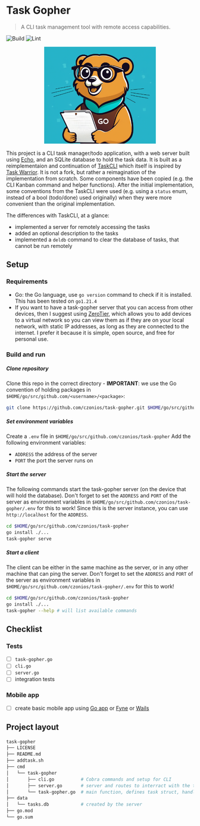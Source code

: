 # Task Gopher
> A CLI task management tool with remote access capabilities.

![Build](https://github.com/czonios/task-gopher/actions/workflows/go.yml/badge.svg)
![Lint](https://github.com/czonios/task-gopher/actions/workflows/lint.yml/badge.svg)

<p align="center">
  <img width=300 src="./assets/logo.png">
</p>

This project is a CLI task manager/todo application, with a web server built using [Echo][echo], and an SQLite database to hold the task data.
It is built as a reimplementaion and continuation of [TaskCLI](https://github.com/charmbracelet/taskcli/tree/main) which itself is inspired by [Task Warrior](https://taskwarrior.org/). It is not a fork, but rather a reimagination of the implementation from scratch. Some components have been copied (e.g. the CLI Kanban command and helper functions). After the initial implementation, some conventions from the TaskCLI were used (e.g. using a `status` enum, instead of a bool (todo/done) used originally) when they were more convenient than the original implementation.

The differences with TaskCLI, at a glance:
- implemented a server for remotely accessing the tasks
- added an optional description to the tasks
- implemented a `deldb` command to clear the database of tasks, that cannot be run remotely

## Setup

### Requirements
- Go: the Go language, use `go version` command to check if it is installed. This has been tested on `go1.21.4`
- If you want to have a task-gopher server that you can access from other devices, then I suggest using [ZeroTier][zerotier], which allows you to add devices to a virtual network so you can view them as if they are on your local network, with static IP addresses, as long as they are connected to the internet. I prefer it because it is simple, open source, and free for personal use.

### Build and run
##### Clone repository
Clone this repo in the correct directory - **IMPORTANT**: we use the Go convention of holding packages in `$HOME/go/src/github.com/<username>/<package>`:
```sh
git clone https://github.com/czonios/task-gopher.git $HOME/go/src/github.com/czonios
```

##### Set environment variables
Create a `.env` file in `$HOME/go/src/github.com/czonios/task-gopher`
Add the following environment variables:
- `ADDRESS` the address of the server
- `PORT` the port the server runs on

##### Start the server
The following commands start the task-gopher server (on the device that will hold the database). Don't forget to set the `ADDRESS` and `PORT` of the server as environment variables in `$HOME/go/src/github.com/czonios/task-gopher/.env` for this to work! Since this is the server instance, you can use `http://localhost` for the `ADDRESS`.
```sh
cd $HOME/go/src/github.com/czonios/task-gopher
go install ./...
task-gopher serve
```

##### Start a client
The client can be either in the same machine as the server, or in any other machine that can ping the server. Don't forget to set the `ADDRESS` and `PORT` of the server as environment variables in `$HOME/go/src/github.com/czonios/task-gopher/.env` for this to work!
```sh
cd $HOME/go/src/github.com/czonios/task-gopher
go install ./...
task-gopher --help # will list available commands
```

## Checklist

### Tests
- [ ] `task-gopher.go`
- [ ] `cli.go`
- [ ] `server.go`
- [ ] integration tests

### Mobile app
- [ ] create basic mobile app using [Go app][gomobile] or [Fyne][fyne] or [Wails][wails]

## Project layout

```sh
task-gopher
├── LICENSE
├── README.md
├── addtask.sh
├── cmd
│   └── task-gopher
│       ├── cli.go          # Cobra commands and setup for CLI
│       ├── server.go       # server and routes to interract with the task manager
│       └── task-gopher.go  # main function, defines task struct, handles initial setup
├── data
│   └── tasks.db            # created by the server
├── go.mod
└── go.sum
```

[lipgloss]: https://github.com/charmbracelet/lipgloss
[charm]: https://github.com/charmbracelet/charm
[cobra]: https://github.com/spf13/cobra
[kanban-video]: https://www.youtube.com/watch?v=ZA93qgdLUzM&list=PLLLtqOZfy0pcFoSIeGXO-SOaP9qLqd_H6
[fyne]: https://fyne.io/
[wails]: https://wails.io/
[gomobile]: https://pkg.go.dev/golang.org/x/mobile/app
[zerotier]: https://www.zerotier.com/
[echo]: https://echo.labstack.com/